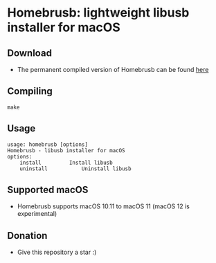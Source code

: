 # Homebrusb: lightweight libusb installer for macOS
## Download
* The permanent compiled version of Homebrusb can be found [here](https://github.com/Mini-Exploit/Homebrusb/releases)
## Compiling
`make`
## Usage
```
usage: homebrusb [options]
Homebrusb - libusb installer for macOS
options:
    install			Install libusb
    uninstall			Uninstall libusb
```
## Supported macOS
* Homebrusb supports macOS 10.11 to macOS 11 (macOS 12 is experimental)
## Donation
* Give this repository a star :)
